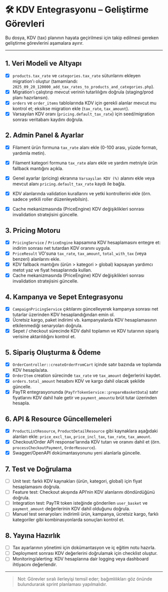 # 🛠️ KDV Entegrasyonu – Geliştirme Görevleri

Bu dosya, KDV (tax) planının hayata geçirilmesi için takip edilmesi gereken geliştirme görevlerini aşamalara ayırır.

---

## 1. Veri Modeli ve Altyapı
- [x] `products.tax_rate` ve `categories.tax_rate` sütunlarını ekleyen migration'ı oluştur (tamamlandı: `2025_09_20_120000_add_tax_rates_to_products_and_categories.php`).
- [x] Migration'ı çalıştırıp mevcut verinin tutarlılığını doğrula (staging/prod planı hazırlansın).
- [x] `orders` ve `order_items` tablolarında KDV için gerekli alanlar mevcut mu kontrol et; eksikse migration ekle (`tax_rate`, `tax_amount`).
- [x] Varsayılan KDV oranı (`pricing.default_tax_rate`) için seed/migration sonrası veritabanı kaydını doğrula.

## 2. Admin Panel & Ayarlar
- [x] Filament ürün formuna `tax_rate` alanı ekle (0-100 arası, yüzde formatı, yardımla metin).
- [x] Filament kategori formuna `tax_rate` alanı ekle ve yardım metniyle ürün fallback mantığını açıkla.
- [x] Genel ayarlar (pricing) ekranına `Varsayılan KDV (%)` alanını ekle veya mevcut alanı `pricing.default_tax_rate` kaydı ile bağla.
- [x] KDV alanlarında validation kurallarını ve yetki kontrollerini ekle (örn. sadece yetkili roller düzenleyebilsin).

- [x] Cache mekanizmasında (PriceEngine) KDV değişiklikleri sonrası invalidation stratejisini güncelle.
## 3. Pricing Motoru
- [x] `PricingService` / `PriceEngine` kapsamına KDV hesaplamasını entegre et: indirim sonrası net tutardan KDV oranını uygula.
- [x] `PriceResult` VO'suna `tax_rate`, `tax_amount`, `total_with_tax` (veya benzeri) alanlarını ekle.
- [x] KDV fallback mantığını (ürün > kategori > global) kapsayan yardımcı metot yaz ve fiyat hesaplarında kullan.
- [x] Cache mekanizmasında (PriceEngine) KDV değişiklikleri sonrası invalidation stratejisini güncelle.

## 4. Kampanya ve Sepet Entegrasyonu
- [x] `CampaignPricingService` çıktılarını güncelleyerek kampanya sonrası net tutarlar üzerinden KDV hesaplandığından emin ol.
- [x] Ücretsiz kargo, paket indirimi vb. kampanyalarda KDV hesaplamasının etkilenmediği senaryoları doğrula.
- [x] Sepet / checkout sürecinde KDV dahil toplamın ve KDV tutarının sipariş verisine aktarıldığını kontrol et.

## 5. Sipariş Oluşturma & Ödeme
- [x] `OrderController::createOrderFromCart` içinde satır bazında ve toplamda KDV hesapla/ata.
- [x] `OrderItem` creation sürecinde `tax_rate` ve `tax_amount` değerlerini kaydet.
- [x] `orders.total_amount` hesabını KDV ve kargo dahil olacak şekilde güncelle.
- [x] PayTR entegrasyonunda (`PayTrTokenService::prepareBasketData`) satır fiyatlarını KDV dahil hale getir ve `payment_amount`u brüt tutar üzerinden hesapla.

## 6. API & Resource Güncellemeleri
- [x] `ProductListResource`, `ProductDetailResource` gibi kaynaklara aşağıdaki alanları ekle: `price_excl_tax`, `price_incl_tax`, `tax_rate`, `tax_amount`.
- [x] Checkout/Order API response'larında KDV tutarı ve oranını dahil et (örn. `processCheckoutPayment`, `OrderResource`).
- [x] Swagger/OpenAPI dokümantasyonunu yeni alanlarla güncelle.

## 7. Test ve Doğrulama
- [ ] Unit test: farklı KDV kaynakları (ürün, kategori, global) için fiyat hesaplamasını doğrula.
- [ ] Feature test: Checkout akışında API’nin KDV alanlarını döndürdüğünü doğrula.
- [ ] Integration test: PayTR token isteğinde gönderilen `user_basket` ve `payment_amount` değerlerinin KDV dahil olduğunu doğrula.
- [ ] Manuel test senaryoları: indirimli ürün, kampanya, ücretsiz kargo, farklı kategoriler gibi kombinasyonlarda sonuçları kontrol et.

## 8. Yayına Hazırlık
- [ ] Tax ayarlarının yönetimi için dokümantasyon ve iç eğitim notu hazırla.
- [ ] Deployment sonrası KDV değerlerini doğrulamak için checklist oluştur.
- [ ] Monitoring/alerting: KDV hesaplarına dair logging veya dashboard ihtiyacını değerlendir.

---

> Not: Görevler sıralı ilerleyişi temsil eder; bağımlılıkları göz önünde bulundurarak sprint planlaması yapılmalıdır.

